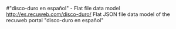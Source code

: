 #"disco-duro en español" - Flat file data model
http://es.recuweb.com/disco-duro/
Flat JSON file data model of the recuweb portal "disco-duro en español"
